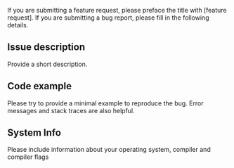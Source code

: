 If you are submitting a feature request, please preface the title with [feature request].
If you are submitting a bug report, please fill in the following details.

## Issue description

Provide a short description.

## Code example

Please try to provide a minimal example to reproduce the bug.
Error messages and stack traces are also helpful.

## System Info

Please include information about your operating system, compiler and compiler flags
